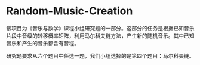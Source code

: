 # Random-Music-Creation
该项目为《音乐与数学》课程小组研究题的一部分。这部分的任务是根据已知音乐片段中音级的转移概率矩阵，利用马尔科夫链方法，产生新的随机音乐。其中已知音乐和产生的音乐都含有音程。

研究题要求从六个题目中任选一题，我们小组选择的是第四个题目：马尔科夫链。
